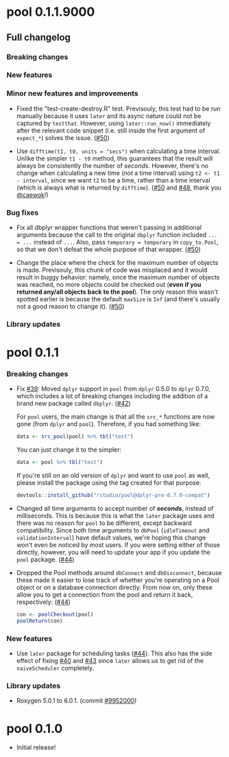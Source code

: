 pool 0.1.1.9000
================

## Full changelog
### Breaking changes
### New features
### Minor new features and improvements

* Fixed the "test-create-destroy.R" test. Previsouly, this test had to be run manually because it uses `later` and its async nature could not be captured by `testthat`. However, using `later::run_now()` immediately after the relevant code snippet (i.e. still inside the first argument of `expect_*`) solves the issue. ([#50](https://github.com/rstudio/pool/pull/50))

* Use `difftime(t1, t0, units = "secs")` when calculating a time interval. Unlike the simpler `t1 - t0` method, this guarantees that the result will always be consistently the number of _seconds_. However, there's no change when calculating a new time (_not_ a time interval) using `t2 <- t1 - interval`, since we want `t2` to be a time, rather than a time interval (which is always what is returned by `difftime`). ([#50](https://github.com/rstudio/pool/pull/50) and [#48](https://github.com/rstudio/pool/pull/48), thank you [@caewok](https://github.com/caewok)!)

### Bug fixes

* Fix all dbplyr wrapper functions that weren't passing in additional arguments because the call to the original `dbplyr` function included `... = ...` instead of `...`. Also, pass `temporary = temporary` in `copy_to.Pool`, so that we don't defeat the whole purpose of that wrapper. ([#50](https://github.com/rstudio/pool/pull/50))

* Change the place where the check for the maximum number of objects is made. Previsouly, this chunk of code was misplaced and it would result in buggy behavior: namely, once the maximum number of objects was reached, no more objects could be checked out (**even if you returned any/all objects back to the pool**). The only reason this wasn't spotted earlier is because the default `maxSize` is `Inf` (and there's usually not a good reason to change it). ([#50](https://github.com/rstudio/pool/pull/50))

### Library updates

pool 0.1.1
================

### Breaking changes
* Fix [#39](https://github.com/rstudio/pool/issues/39): Moved `dplyr` support in `pool` from `dplyr` 0.5.0 to `dplyr` 0.7.0, which includes a lot of breaking changes including the addition of a brand new package called `dbplyr`. ([#42](https://github.com/rstudio/pool/pull/42))

    For `pool` users, the main change is that all the `src_*` functions are now gone (from `dplyr` and `pool`). Therefore, if you had something like:
    
    ```r
    data <- src_pool(pool) %>% tbl("test")
    ``` 
    
    You can just change it to the simpler:
    
    ```r
    data <- pool %>% tbl("test")
    ```
    
    If you're still on an old version of `dplyr` and want to use `pool` as well, please install the package using the tag created for that purpose:
    
    ```r
    devtools::install_github("rstudio/pool@dplyr-pre-0.7.0-compat")
    ``` 

* Changed all time arguments to accept number of _**seconds**_, instead of milliseconds. This is because this is what the `later` package uses and there was no reason for `pool` to be different, except backward compatibility. Since both time arguments to `dbPool` (`idleTimeout` and `validationInterval`) have default values, we're hoping this change won't even be noticed by most users. If you were setting either of those directly, however, you will need to update your app if you update the `pool` package. ([#44](https://github.com/rstudio/pool/pull/44))
<!--Since this release is already breaking backward compatibility, we're going to town!-->

* Dropped the Pool methods around `dbConnect` and `dbDisconnect`, because these made it easier to lose track of whether you're operating on a Pool object or on a database connection directly. From now on, only these allow you to get a connection from the pool and return it back, respectively: ([#44](https://github.com/rstudio/pool/pull/44))

    ```r
    con <- poolCheckout(pool)
    poolReturn(con)
    ```

### New features
* Use `later` package for scheduling tasks ([#44](https://github.com/rstudio/pool/pull/44)). This also has the side effect of fixing [#40](https://github.com/rstudio/pool/issues/40) and [#43](https://github.com/rstudio/pool/issues/43) since `later` allows us to get rid of the `naiveScheduler` completely.

### Library updates
* Roxygen 5.0.1 to 6.0.1. (commit [#9952000](https://github.com/rstudio/pool/commit/99520001a65dd51a4f5eaaacad4bfbec696cc0f1))

pool 0.1.0
===========

* Initial release!

